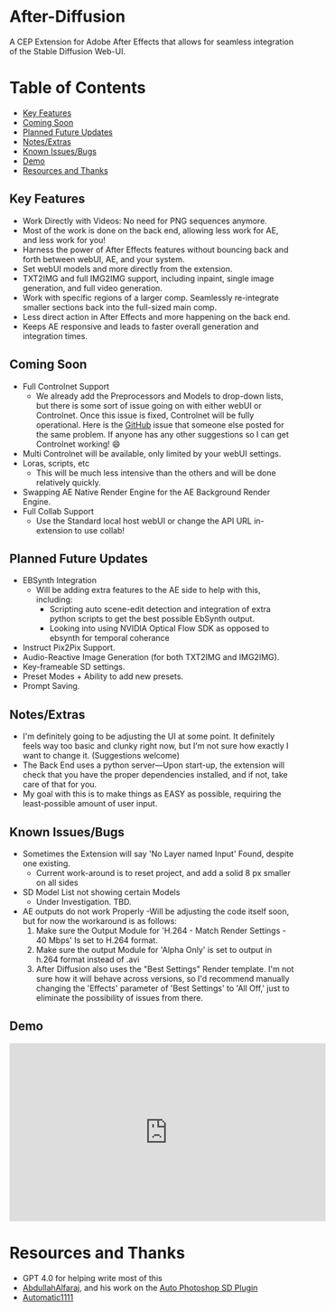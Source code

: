 # After-Diffusion
A CEP Extension for Adobe After Effects that allows for seamless integration of the Stable Diffusion Web-UI.

# Table of Contents
- [Key Features](#key-features)
- [Coming Soon](#coming-soon)
- [Planned Future Updates](#planned-future-updates)
- [Notes/Extras](#notesextras)
- [Known Issues/Bugs](#known-issuesbugs)
- [Demo](#demo)
- [Resources and Thanks](#resources-and-thanks)

## Key Features
- Work Directly with Videos: No need for PNG sequences anymore.
- Most of the work is done on the back end, allowing less work for AE, and less work for you!
- Harness the power of After Effects features without bouncing back and forth between webUI, AE, and your system.
- Set webUI models and more directly from the extension.
- TXT2IMG and full IMG2IMG support, including inpaint, single image generation, and full video generation.
- Work with specific regions of a larger comp. Seamlessly re-integrate smaller sections back into the full-sized main comp.
- Less direct action in After Effects and more happening on the back end.
- Keeps AE responsive and leads to faster overall generation and integration times.

## Coming Soon
- Full Controlnet Support
  - We already add the Preprocessors and Models to drop-down lists, but there is some sort of issue going on with either webUI or Controlnet. Once this issue is fixed, Controlnet will be fully operational. Here is the [GitHub](https://github.com/Mikubill/sd-webui-controlnet/issues/1213#issue-1702373785) issue that someone else posted for the same problem. If anyone has any other suggestions so I can get Controlnet working! 😄
- Multi Controlnet will be available, only limited by your webUI settings.
- Loras, scripts, etc
  - This will be much less intensive than the others and will be done relatively quickly.
- Swapping AE Native Render Engine for the AE Background Render Engine.
- Full Collab Support
  - Use the Standard local host webUI or change the API URL in-extension to use collab!

## Planned Future Updates
- EBSynth Integration
  - Will be adding extra features to the AE side to help with this, including:
    - Scripting auto scene-edit detection and integration of extra python scripts to get the best possible EbSynth output.
    - Looking into using NVIDIA Optical Flow SDK as opposed to ebsynth for temporal coherance
- Instruct Pix2Pix Support.
- Audio-Reactive Image Generation (for both TXT2IMG and IMG2IMG).
- Key-frameable SD settings.
- Preset Modes + Ability to add new presets.
- Prompt Saving.

## Notes/Extras
- I'm definitely going to be adjusting the UI at some point. It definitely feels way too basic and clunky right now, but I'm not sure how exactly I want to change it. (Suggestions welcome)
- The Back End uses a python server—Upon start-up, the extension will check that you have the proper dependencies installed, and if not, take care of that for you.
- My goal with this is to make things as EASY as possible, requiring the least-possible amount of user input.

## Known Issues/Bugs
- Sometimes the Extension will say 'No Layer named Input' Found, despite one existing.
   - Current work-around is to reset project, and add a solid 8 px smaller on all sides 
- SD Model List not showing certain Models
   - Under Investigation. TBD.
- AE outputs do not work Properly
   -Will be adjusting the code itself soon, but for now the workaround is as follows:
   1. Make sure the Output Module for 'H.264 - Match Render Settings - 40 Mbps' Is set to H.264 format.
   2. Make sure the output Module for 'Alpha Only' is set to output in h.264 format instead of .avi
   3. After Diffusion also uses the "Best Settings" Render template. I'm not sure how it will behave across versions, so I'd recommend manually changing the      'Effects' parameter of 'Best Settings' to 'All Off,' just to eliminate the possibility of issues from there.

## Demo
<iframe width="560" height="315" src="https://www.youtube.com/embed/IArI8VGK8ao" title="YouTube video player" frameborder="0" allow="accelerometer; autoplay; clipboard-write; encrypted-media; gyroscope; picture-in-picture; web-share" allowfullscreen></iframe>

# Resources and Thanks
- GPT 4.0 for helping write most of this
- [AbdullahAlfaraj](https://github.com/AbdullahAlfaraj), and his work on the [Auto Photoshop SD Plugin](https://github.com/AbdullahAlfaraj/Auto-Photoshop-StableDiffusion-Plugin)
- [Automatic1111](https://github.com/AUTOMATIC1111/stable-diffusion-webui)

